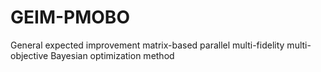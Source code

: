 # GEIM-PMOBO
General expected improvement matrix-based parallel multi-fidelity multi-objective Bayesian optimization method
